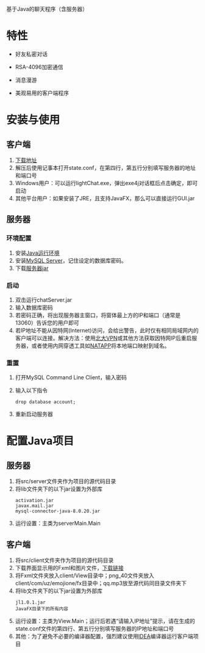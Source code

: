 基于Java的聊天程序（含服务器）

# 特性

- 好友私密对话

- RSA-4096加密通信

- 消息漫游

- 美观易用的客户端程序

# 安装与使用

## 客户端

1. [下载地址](https://github.com/LeoHLee/JavaChatRoom/releases/download/v1.1/client1.1.rar)
2. 解压后使用记事本打开state.conf，在第四行，第五行分别填写服务器的地址和端口号
3. Windows用户：可以运行lightChat.exe，弹出exe4j对话框后点击确定，即可启动
4. 其他平台用户：如果安装了JRE，且支持JavaFX，那么可以直接运行GUI.jar

## 服务器

### 环境配置

1. 安装[Java运行环境](https://www.java.com/zh_CN/)
2. 安装[MySQL Server](https://dev.mysql.com/downloads/mysql/)，记住设定的数据库密码。
3. 下载[服务器jar](https://github.com/LeoHLee/JavaChatRoom/releases/download/v1.1/chatServer.jar)

### 启动

1. 双击运行chatServer.jar
2. 输入数据库密码
3. 若密码正确，将出现服务器主窗口，将窗体最上方的IP和端口（通常是13060）告诉您的用户即可
4. 若IP地址不能从因特网(Internet)访问，会给出警告，此时仅有相同局域网内的客户端可以连接。解决方法：使用[北大VPN](https://its.pku.edu.cn/service_1_vpn_client.jsp)或其他方法获取因特网IP后重启服务器，或者使用内网穿透工具如[NATAPP](https://natapp.cn/article/natapp_newbie)将本地端口映射到域名。

### 重置

1. 打开MySQL Command Line Client，输入密码
2. 输入以下指令

   ```mysql
   drop database account;
   ```
3. 重新启动服务器

# 配置Java项目

## 服务器

1. 将src/server文件夹作为项目的源代码目录
2. 将lib文件夹下的以下jar设置为外部库
   ```
   activation.jar
   javax.mail.jar
   mysql-connector-java-8.0.20.jar
   ```
3. 运行设置：主类为serverMain.Main

## 客户端
1. 将src/client文件夹作为项目的源代码目录
2. 下载界面显示用的Fxml和图片文件，[下载链接](https://disk.pku.edu.cn:443/link/D98ED05E9154D818F7B4B3462D6B9775)
3. 将Fxml文件夹放入client/View目录中；png_40文件夹放入client/com/uz/emojione/fx目录中；qq.mp3放至源代码同目录文件夹下
4. 将lib文件夹下的以下jar设置为外部库
   ```
   jl1.0.1.jar
   JavaFX目录下的所有内容
   ```
5. 运行设置：主类为View.Main；运行后若遇“请输入IP地址”提示，请在生成的state.conf文件的第四行、第五行分别填写服务器的IP地址和端口号
6. 其他：为了避免不必要的编译器配置，强烈建议使用[IDEA](https://www.jetbrains.com/idea/)编译器运行客户端项目
